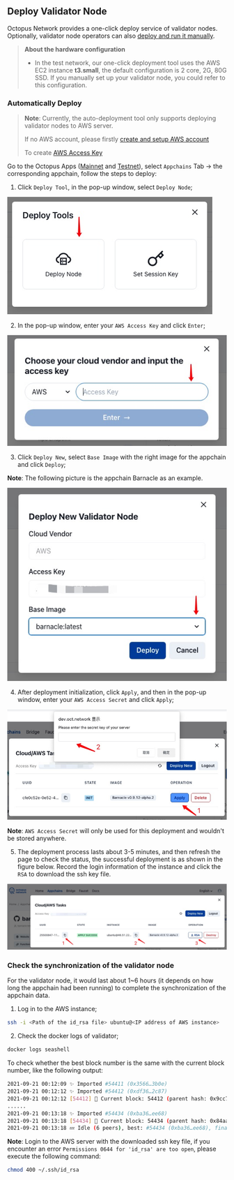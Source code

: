 ## Deploy Validator Node

Octopus Network provides a one-click deploy service of validator nodes. Optionally, validator node operators can also [deploy and run it manually](./validator-deploy-manually.md).

> **About the hardware configuration**
>
> * In the test network, our one-click deployment tool uses the AWS EC2 instance **t3.small**, the default configuration is 2 core, 2G, 80G SSD. If you manually set up your validator node, you could refer to this configuration.

### Automatically Deploy

> **Note**: Currently, the auto-deployment tool only supports deploying validator nodes to AWS server.
>
> If no AWS account, please firstly [create and setup AWS account](https://aws.amazon.com/getting-started/guides/setup-environment/?nc1=h_ls)
>
> To create [AWS Access Key](https://docs.aws.amazon.com/IAM/latest/UserGuide/id_credentials_access-keys.html)

Go to the Octopus Apps ([Mainnet](https://mainnet.oct.network) and [Testnet](https://testnet.oct.network)), select `Appchains` Tab ->  the corresponding appchain, follow the steps to deploy:

1. Click `Deploy Tool`, in the pop-up window, select `Deploy Node`;

![deploy node](../maintain/validator_deploy_node.jpg)

2. In the pop-up window, enter your `AWS Access Key` and click `Enter`;

![deploy login](../maintain/validator_deploy_login.jpg)

3. Click `Deploy New`, select `Base Image` with the right image for the appchain and click `Deploy`;

**Note**: The following picture is the appchain Barnacle as an example.

![deploy new](../maintain/validator_deploy_new.jpg)

4. After deployment initialization, click `Apply`, and then in the pop-up window, enter your `AWS Access Secret` and click `Apply`;

![deploy apply](../maintain/validator_deploy_apply.jpg)

**Note**: `AWS Access Secret` will only be used for this deployment and wouldn't be stored anywhere.

5. The deployment process lasts about 3-5 minutes, and then refresh the page to check the status, the successful deployment is as shown in the figure below. Record the login information of the instance and click the `RSA` to download the ssh key file.

![deploy success](../maintain/validator_deploy_success.jpg)

### Check the synchronization of the validator node

For the validator node, it would last about 1~6 hours (it depends on how long the appchain had been running) to complete the synchronization of the appchain data.

1. Log in to the AWS instance;

```bash
ssh -i <Path of the id_rsa file> ubuntu@<IP address of AWS instance>
```

2. Check the docker logs of validator;

```bash
docker logs seashell
```

To check whether the best block number is the same with the current block number, like the following output:

```bash
2021-09-21 00:12:09 ✨ Imported #54411 (0x3566…3b0e)
2021-09-21 00:12:12 ✨ Imported #54412 (0xdf36…2c87)
2021-09-21 00:12:12 [54412] 🐙 Current block: 54412 (parent hash: 0x9cc7f31a20793f50cf885835de0e3977a1e080431ebc002469aa176046ba094a)
......
2021-09-21 00:13:18 ✨ Imported #54434 (0xba36…ee68)
2021-09-21 00:13:18 [54434] 🐙 Current block: 54434 (parent hash: 0x84aa3d1b6455859f9503d6ecc70b50b183141fe08f5b0695357e00fe1d24d915)
2021-09-21 00:13:18 💤 Idle (6 peers), best: #54434 (0xba36…ee68), finalized #54431 (0xd194…b319), ⬇ 22.0kiB/s ⬆ 21.9kiB/s
```

**Note**: Login to the AWS server with the downloaded ssh key file, if you encounter an error `Permissions 0644 for 'id_rsa' are too open`, please execute the following command:

```bash
chmod 400 ~/.ssh/id_rsa
```
